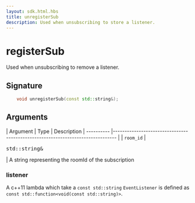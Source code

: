 ```yaml
---
layout: sdk.html.hbs
title: unregisterSub
description: Used when unsubscribing to store a listener.
---
```


# registerSub

Used when unsubscribing to remove a listener. 

## Signature

```cpp
    void unregisterSub(const std::string&);
```

## Arguments

| Argument   | Type                      | Description
| ---------- |------------------------------------------------------------------------------- |
| `room_id` | <pre>std::string&</pre>  | A string representing the roomId of the subscription

### **listener**

A c++11 lambda which take a `const std::string`
`EventListener` is defined as `const std::function<void(const std::string)>`.
